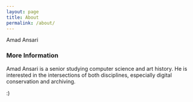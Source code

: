 ```yaml
---
layout: page
title: About
permalink: /about/
---
```


Amad Ansari

### More Information

Amad Ansari is a senior studying computer science and art history. He is interested in the intersections of both disciplines, especially digital conservation and archiving. 

:)


